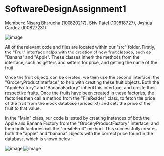 # SoftwareDesignAssignment1

Members: Nisarg Bharucha (100820217), Shiv Patel (100818727), Joshua Cardoz (100827231)

![image](https://github.com/Vromaniac/SoftwareDesignAssignment1/assets/115129648/cf451f65-9bdb-468a-a609-0cdfda094d14)


All of the relevant code and files are located within our "src" folder. 
Firstly, the "Fruit" interface helps with the creation of new fruit classes, such as "Banana" and "Apple". These classes inherit the methods from the interface, such as getters and setters for price, and getting the name of the fruit. 

Once the fruit objects can be created, we then use the second interface, the "GroceryProductInterface" to help with creating these fruit objects. Both the "AppleFactory" and "BananaFactory" inherit this interface, and create their respective fruits. Once the fruits have been created in these factories, the factories then call a method from the "FileReader" class, to fetch the price of the fruit from the mock database (prices.txt) and sets the price of the fruit to that value.

In the "Main" class, our code is tested by creating instances of both the Apple and Banana Factory from the "GroceryProductFactory" interface, and then both factories call the "createFruit" method. This successfully creates both the "apple" and "banana" objects with the correct price found in the database, which is shown below: 

![image](https://github.com/Vromaniac/SoftwareDesignAssignment1/assets/115129648/dbfc8e71-fd14-4765-8e26-ab01376fb96f)
![image](https://github.com/Vromaniac/SoftwareDesignAssignment1/assets/115129648/7594693b-328e-4149-beef-60e28c6612ea)



